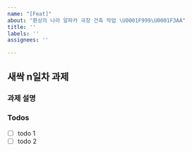 ```yaml
---
name: "[Feat]"
about: "환상의 나라 알파카 극장 건축 작업 \U0001F999\U0001F3AA"
title: ''
labels: ''
assignees: ''

---
```


## 새싹 n일차 과제

### 과제 설명


### Todos
- [ ] todo 1
- [ ] todo 2
